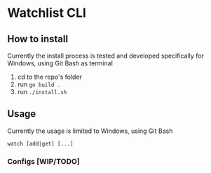 # Watchlist CLI

## How to install
Currently the install process is tested and developed specifically for Windows, using Git Bash as terminal
1. cd to the repo's folder
2. run ```go build .```
3. run ```./install.sh```

## Usage
Currently the usage is limited to Windows, using Git Bash
```
watch [add|get] [...]
```

### Configs [WIP/TODO]